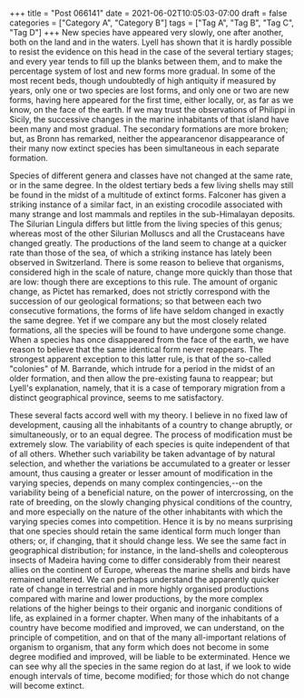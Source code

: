 +++
title = "Post 066141"
date = 2021-06-02T10:05:03-07:00
draft = false
categories = ["Category A", "Category B"]
tags = ["Tag A", "Tag B", "Tag C", "Tag D"]
+++
New species have appeared very slowly, one after another, both on the land and in the waters. Lyell has shown that it is hardly possible to resist the evidence on this head in the case of the several tertiary stages; and every year tends to fill up the blanks between them, and to make the percentage system of lost and new forms more gradual. In some of the most recent beds, though undoubtedly of high antiquity if measured by years, only one or two species are lost forms, and only one or two are new forms, having here appeared for the first time, either locally, or, as far as we know, on the face of the earth. If we may trust the observations of Philippi in Sicily, the successive changes in the marine inhabitants of that island have been many and most gradual. The secondary formations are more broken; but, as Bronn has remarked, neither the appearancenor disappearance of their many now extinct species has been simultaneous in each separate formation.

Species of different genera and classes have not changed at the same rate, or in the same degree. In the oldest tertiary beds a few living shells may still be found in the midst of a multitude of extinct forms. Falconer has given a striking instance of a similar fact, in an existing crocodile associated with many strange and lost mammals and reptiles in the sub-Himalayan deposits. The Silurian Lingula differs but little from the living species of this genus; whereas most of the other Silurian Molluscs and all the Crustaceans have changed greatly. The productions of the land seem to change at a quicker rate than those of the sea, of which a striking instance has lately been observed in Switzerland. There is some reason to believe that organisms, considered high in the scale of nature, change more quickly than those that are low: though there are exceptions to this rule. The amount of organic change, as Pictet has remarked, does not strictly correspond with the succession of our geological formations; so that between each two consecutive formations, the forms of life have seldom changed in exactly the same degree. Yet if we compare any but the most closely related formations, all the species will be found to have undergone some change. When a species has once disappeared from the face of the earth, we have reason to believe that the same identical form never reappears. The strongest apparent exception to this latter rule, is that of the so-called "colonies" of M. Barrande, which intrude for a period in the midst of an older formation, and then allow the pre-existing fauna to reappear; but Lyell's explanation, namely, that it is a case of temporary migration from a distinct geographical province, seems to me satisfactory.

These several facts accord well with my theory. I believe in no fixed law of development, causing all the inhabitants of a country to change abruptly, or simultaneously, or to an equal degree. The process of modification must be extremely slow. The variability of each species is quite independent of that of all others. Whether such variability be taken advantage of by natural selection, and whether the variations be accumulated to a greater or lesser amount, thus causing a greater or lesser amount of modification in the varying species, depends on many complex contingencies,--on the variability being of a beneficial nature, on the power of intercrossing, on the rate of breeding, on the slowly changing physical conditions of the country, and more especially on the nature of the other inhabitants with which the varying species comes into competition. Hence it is by no means surprising that one species should retain the same identical form much longer than others; or, if changing, that it should change less. We see the same fact in geographical distribution; for instance, in the land-shells and coleopterous insects of Madeira having come to differ considerably from their nearest allies on the continent of Europe, whereas the marine shells and birds have remained unaltered. We can perhaps understand the apparently quicker rate of change in terrestrial and in more highly organised productions compared with marine and lower productions, by the more complex relations of the higher beings to their organic and inorganic conditions of life, as explained in a former chapter. When many of the inhabitants of a country have become modified and improved, we can understand, on the principle of competition, and on that of the many all-important relations of organism to organism, that any form which does not become in some degree modified and improved, will be liable to be exterminated. Hence we can see why all the species in the same region do at last, if we look to wide enough intervals of time, become modified; for those which do not change will become extinct.
